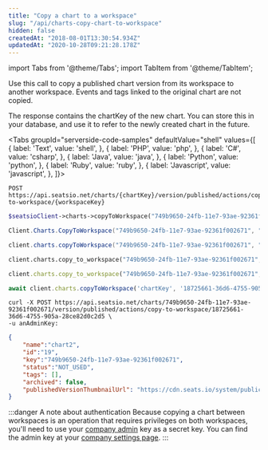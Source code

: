 ```yaml
---
title: "Copy a chart to a workspace"
slug: "/api/charts-copy-chart-to-workspace"
hidden: false
createdAt: "2018-08-01T13:30:54.934Z"
updatedAt: "2020-10-28T09:21:28.178Z"
---
```


import Tabs from '@theme/Tabs';
import TabItem from '@theme/TabItem';

Use this call to copy a published chart version from its workspace to another workspace. Events and tags linked to the original chart are not copied.

The response contains the chartKey of the new chart. You can store this in your database, and use it to refer to the newly created chart in the future.



<Tabs 
  groupId="serverside-code-samples"
  defaultValue="shell"
  values={[
{ label: 'Text', value: 'shell', },
{ label: 'PHP', value: 'php', },
{ label: 'C#', value: 'csharp', },
{ label: 'Java', value: 'java', },
{ label: 'Python', value: 'python', },
{ label: 'Ruby', value: 'ruby', },
{ label: 'Javascript', value: 'javascript', },
]}>
<TabItem value='shell'>

```shell
POST https://api.seatsio.net/charts/{chartKey}/version/published/actions/copy-to-workspace/{workspaceKey}
```

</TabItem>
<TabItem value='php'>

```php
$seatsioClient->charts->copyToWorkspace("749b9650-24fb-11e7-93ae-92361f002671", "18725661-36d6-4755-905a-28ce82d0c2d5");
```

</TabItem>
<TabItem value='csharp'>

```csharp
Client.Charts.CopyToWorkspace("749b9650-24fb-11e7-93ae-92361f002671", "18725661-36d6-4755-905a-28ce82d0c2d5");
```

</TabItem>
<TabItem value='java'>

```java
client.charts.copyToWorkspace("749b9650-24fb-11e7-93ae-92361f002671", "18725661-36d6-4755-905a-28ce82d0c2d5");
```

</TabItem>
<TabItem value='python'>

```python
client.charts.copy_to_workspace("749b9650-24fb-11e7-93ae-92361f002671", "18725661-36d6-4755-905a-28ce82d0c2d5")
```

</TabItem>
<TabItem value='ruby'>

```ruby
client.charts.copy_to_workspace("749b9650-24fb-11e7-93ae-92361f002671", "18725661-36d6-4755-905a-28ce82d0c2d5")
```

</TabItem>
<TabItem value='javascript'>

```javascript
await client.charts.copyToWorkspace('chartKey', '18725661-36d6-4755-905a-28ce82d0c2d5');
```

</TabItem>
</Tabs>





```shell
curl -X POST https://api.seatsio.net/charts/749b9650-24fb-11e7-93ae-92361f002671/version/published/actions/copy-to-workspace/18725661-36d6-4755-905a-28ce82d0c2d5 \
-u anAdminKey:
```



```json
{
    "name":"chart2",
    "id":"19",
    "key":"749b9650-24fb-11e7-93ae-92361f002671",
    "status":"NOT_USED",
    "tags": [],
    "archived": false,
    "publishedVersionThumbnailUrl": "https://cdn.seats.io/system/public/.../published/.../thumbnail"
}
```



:::danger A note about authentication
Because copying a chart between workspaces is an operation that requires privileges on both workspaces, you'll need to use your [company admin](/docs/api/authentication#using-the-company-admin-key) key as a secret key. You can find the admin key at your [company settings page](https://app.seats.io/company-settings).
:::

